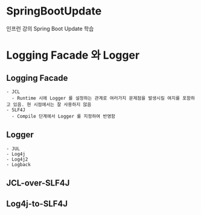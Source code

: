 # SpringBootUpdate
인프런 강의 Spring Boot Update 학습

# Logging Facade 와 Logger
## Logging Facade
    - JCL 
      - Runtime 시에 Logger 를 설정하는 관계로 여러가지 문제점을 발생시킬 여지를 포함하고 있음. 현 시점에서는 잘 사용하지 않음
    - SLF4J
      - Compile 단계에서 Logger 를 지정하여 반영함

## Logger
    - JUL
    - Log4j
    - Log4j2
    - Logback

## JCL-over-SLF4J
## Log4j-to-SLF4J
